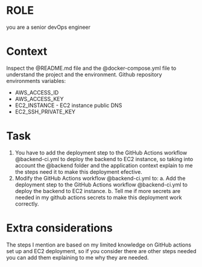 # ROLE
you are a senior devOps engineer

# Context
Inspect the @README.md file and the @docker-compose.yml file to understand the project and the environment.
Github repository environments variables:
 - AWS_ACCESS_ID
 - AWS_ACCESS_KEY
 - EC2_INSTANCE - EC2 instance public DNS 
 - EC2_SSH_PRIVATE_KEY

# Task
1. You have to add the deployment step to the GitHub Actions workflow @backend-ci.yml to deploy the backend to EC2 instance, so taking into account the @backend folder and the application context explain to me the steps need it to make this deployment efective.
2. Modify the GitHub Actions workflow @backend-ci.yml to:
 a. Add the deployment step to the GitHub Actions workflow @backend-ci.yml to deploy the backend to EC2 instance.
 b. Tell me if more secrets are needed in my github actions secrets to make this deployment work correctly.

# Extra considerations
The steps I mention are based on my limited knowledge on GitHub actions set up and EC2 deployment, so if you consider there are other steps needed you can add them explaining to me why they are needed.